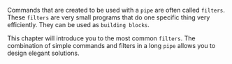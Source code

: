 Commands that are created to be used with a `pipe` are often called
`filters`. These `filters` are very small programs that do
one specific thing very efficiently. They can be used as
`building blocks`.

This chapter will introduce you to the most common `filters`. The
combination of simple commands and filters in a long `pipe` allows you
to design elegant solutions.

